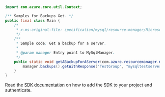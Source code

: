 ```java
import com.azure.core.util.Context;

/** Samples for Backups Get. */
public final class Main {
    /*
     * x-ms-original-file: specification/mysql/resource-manager/Microsoft.DBforMySQL/stable/2021-05-01/examples/BackupGet.json
     */
    /**
     * Sample code: Get a backup for a server.
     *
     * @param manager Entry point to MySqlManager.
     */
    public static void getABackupForAServer(com.azure.resourcemanager.mysqlflexibleserver.MySqlManager manager) {
        manager.backups().getWithResponse("TestGroup", "mysqltestserver", "daily_20210615T160516", Context.NONE);
    }
}
```

Read the [SDK documentation](https://github.com/Azure/azure-sdk-for-java/blob/azure-resourcemanager-mysqlflexibleserver_1.0.0-beta.2/sdk/mysqlflexibleserver/azure-resourcemanager-mysqlflexibleserver/README.md) on how to add the SDK to your project and authenticate.
